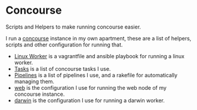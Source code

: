 # Concourse

Scripts and Helpers to make running concourse easier.

I run a [concourse](https://concourse-ci.org/) instance in my own apartment, these are a list of helpers, scripts and other configuration for running that.

- [Linux Worker](linux_worker) is a vagrantfile and ansible playbook for running a linux worker.
- [Tasks](tasks) is a list of concourse tasks I use.
- [Pipelines](pipelines) is a list of pipelines I use, and a rakefile for automatically managing them.
- [web](web) is the configuration I use for running the web node of my concourse instance.
- [darwin](darwin) is the configuration I use for running a darwin worker.
